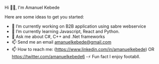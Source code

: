 Hi 👋🏾, I'm Amanuel Kebede

Here are some ideas to get you started:

- 🔭 I’m currently working on B2B application using sabre webservice
- 🌱 I’m currently learning Javascript, React and Python.
- 💬 Ask me about C#, C++ and .Net frameworks
- 📫 Send me an email amanuelkebede@gmail.com
- 📫 How to reach me: (https://www.linkedin.com/in/amanuelkebede) OR
                      https://twitter.com/amanuelkebede6
-⚡ Fun fact I enjoy footabll.
